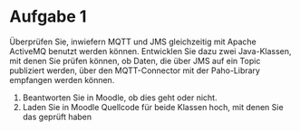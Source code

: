 # Aufgabe 1 
Überprüfen Sie, inwiefern MQTT und JMS gleichzeitig mit Apache ActiveMQ benutzt
werden können. Entwicklen Sie dazu zwei Java-Klassen, mit denen Sie prüfen können,
ob Daten, die über JMS auf ein Topic publiziert werden, über den MQTT-Connector
mit der Paho-Library empfangen werden können.
1. Beantworten Sie in Moodle, ob dies geht oder nicht. 
2. Laden Sie in Moodle Quellcode für beide Klassen hoch, mit denen Sie das geprüft haben